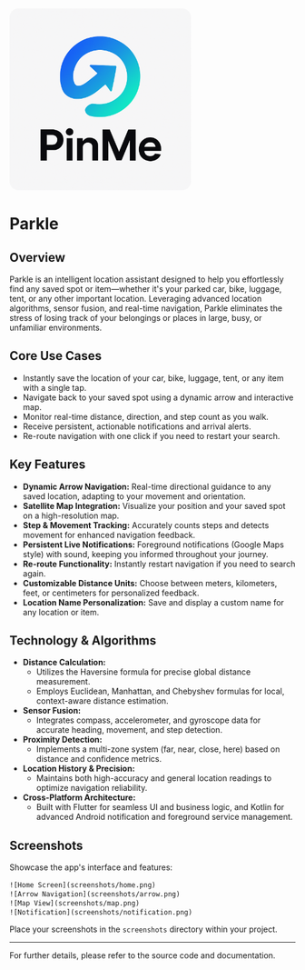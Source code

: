 <img src="thumbnail.png" alt="Parkle Thumbnail" width="320" style="border-radius:16px;" />

# Parkle

## Overview
Parkle is an intelligent location assistant designed to help you effortlessly find any saved spot or item—whether it's your parked car, bike, luggage, tent, or any other important location. Leveraging advanced location algorithms, sensor fusion, and real-time navigation, Parkle eliminates the stress of losing track of your belongings or places in large, busy, or unfamiliar environments.

## Core Use Cases
- Instantly save the location of your car, bike, luggage, tent, or any item with a single tap.
- Navigate back to your saved spot using a dynamic arrow and interactive map.
- Monitor real-time distance, direction, and step count as you walk.
- Receive persistent, actionable notifications and arrival alerts.
- Re-route navigation with one click if you need to restart your search.

## Key Features
- **Dynamic Arrow Navigation:** Real-time directional guidance to any saved location, adapting to your movement and orientation.
- **Satellite Map Integration:** Visualize your position and your saved spot on a high-resolution map.
- **Step & Movement Tracking:** Accurately counts steps and detects movement for enhanced navigation feedback.
- **Persistent Live Notifications:** Foreground notifications (Google Maps style) with sound, keeping you informed throughout your journey.
- **Re-route Functionality:** Instantly restart navigation if you need to search again.
- **Customizable Distance Units:** Choose between meters, kilometers, feet, or centimeters for personalized feedback.
- **Location Name Personalization:** Save and display a custom name for any location or item.

## Technology & Algorithms
- **Distance Calculation:**
  - Utilizes the Haversine formula for precise global distance measurement.
  - Employs Euclidean, Manhattan, and Chebyshev formulas for local, context-aware distance estimation.
- **Sensor Fusion:**
  - Integrates compass, accelerometer, and gyroscope data for accurate heading, movement, and step detection.
- **Proximity Detection:**
  - Implements a multi-zone system (far, near, close, here) based on distance and confidence metrics.
- **Location History & Precision:**
  - Maintains both high-accuracy and general location readings to optimize navigation reliability.
- **Cross-Platform Architecture:**
  - Built with Flutter for seamless UI and business logic, and Kotlin for advanced Android notification and foreground service management.

## Screenshots
Showcase the app's interface and features:

```
![Home Screen](screenshots/home.png)
![Arrow Navigation](screenshots/arrow.png)
![Map View](screenshots/map.png)
![Notification](screenshots/notification.png)
```

Place your screenshots in the `screenshots` directory within your project.

---

For further details, please refer to the source code and documentation.

